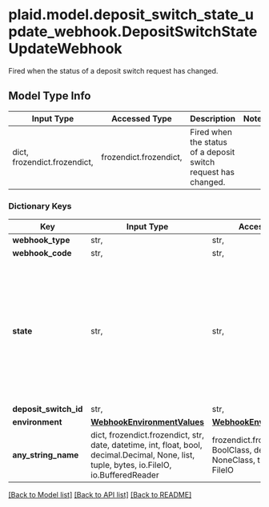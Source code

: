 # plaid.model.deposit_switch_state_update_webhook.DepositSwitchStateUpdateWebhook

Fired when the status of a deposit switch request has changed.

## Model Type Info
Input Type | Accessed Type | Description | Notes
------------ | ------------- | ------------- | -------------
dict, frozendict.frozendict,  | frozendict.frozendict,  | Fired when the status of a deposit switch request has changed. | 

### Dictionary Keys
Key | Input Type | Accessed Type | Description | Notes
------------ | ------------- | ------------- | ------------- | -------------
**webhook_type** | str,  | str,  | &#x60;\&quot;DEPOSIT_SWITCH\&quot;&#x60; | [optional] 
**webhook_code** | str,  | str,  | &#x60;\&quot;SWITCH_STATE_UPDATE\&quot;&#x60; | [optional] 
**state** | str,  | str,  | The state, or status, of the deposit switch.  &#x60;initialized&#x60;: The deposit switch has been initialized with the user entering the information required to submit the deposit switch request.  &#x60;processing&#x60;: The deposit switch request has been submitted and is being processed.  &#x60;completed&#x60;: The user&#x27;s employer has fulfilled and completed the deposit switch request.  &#x60;error&#x60;: There was an error processing the deposit switch request.  For more information, see the [Deposit Switch API reference](/docs/deposit-switch/reference#deposit_switchget). | [optional] 
**deposit_switch_id** | str,  | str,  | The ID of the deposit switch. | [optional] 
**environment** | [**WebhookEnvironmentValues**](WebhookEnvironmentValues.md) | [**WebhookEnvironmentValues**](WebhookEnvironmentValues.md) |  | [optional] 
**any_string_name** | dict, frozendict.frozendict, str, date, datetime, int, float, bool, decimal.Decimal, None, list, tuple, bytes, io.FileIO, io.BufferedReader | frozendict.frozendict, str, BoolClass, decimal.Decimal, NoneClass, tuple, bytes, FileIO | any string name can be used but the value must be the correct type | [optional]

[[Back to Model list]](../../README.md#documentation-for-models) [[Back to API list]](../../README.md#documentation-for-api-endpoints) [[Back to README]](../../README.md)

